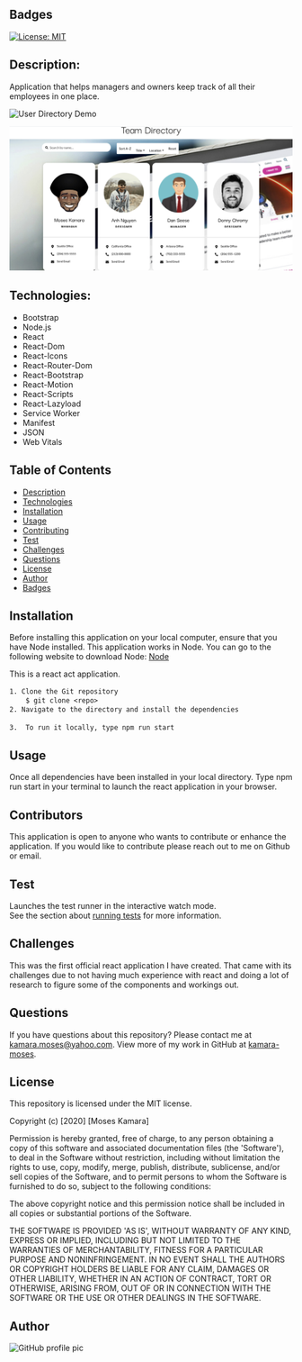 ## Badges
[![License: MIT](https://img.shields.io/badge/License-MIT-yellow.svg)](https://opensource.org/licenses/MIT)

## Description:
Application that helps managers and owners keep track of all their employees in one place.

![User Directory Demo](src/img/user-directory.gif)

<img src="src/img/userdirectory.png" alt="User Directory image">

## Technologies:
- Bootstrap
- Node.js
- React
- React-Dom
- React-Icons
- React-Router-Dom
- React-Bootstrap
- React-Motion
- React-Scripts
- React-Lazyload
- Service Worker
- Manifest
- JSON
- Web Vitals

## Table of Contents
* [Description](#description)
* [Technologies](#topics)
* [Installation](#installation)
* [Usage](#usage)
* [Contributing](#contributing)
* [Test](#test)
* [Challenges](#challenges)
* [Questions](#questions)
* [License](#license)
* [Author](#Author)
* [Badges](#badges)

## Installation
Before installing this application on your local computer, ensure that you have Node installed. This application works in Node. You can go to the following website to download Node: <a href='https://nodejs.org/en/'>Node</a>

This is a react act application.

    1. Clone the Git repository
        $ git clone <repo>
    2. Navigate to the directory and install the dependencies
        
    3.  To run it locally, type npm run start

## Usage
Once all dependencies have been installed in your local directory. Type npm run start in your terminal to launch the react application in your browser.

## Contributors
This application is open to anyone who wants to contribute or enhance the application. If you would like to contribute please reach out to me on Github or email.

## Test
Launches the test runner in the interactive watch mode.\
See the section about [running tests](https://facebook.github.io/create-react-app/docs/running-tests) for more information.


## Challenges
This was the first official react application I have created. That came with its challenges due to not having much experience with react and doing a lot of research to figure some of the components and workings out.

## Questions
If you have questions about this repository? Please contact me at [kamara.moses@yahoo.com](mailto:kamara.moses@yahoo.com). View more of my work in GitHub at [kamara-moses](https://github.com/kamara-moses).

## License
This repository is licensed under the MIT license.

Copyright (c) [2020] [Moses Kamara]

Permission is hereby granted, free of charge, to any person obtaining a copy of this software and associated documentation files (the 'Software'), to deal in the Software without restriction, including without limitation the rights to use, copy, modify, merge, publish, distribute, sublicense, and/or sell copies of the Software, and to permit persons to whom the Software is furnished to do so, subject to the following conditions:

The above copyright notice and this permission notice shall be included in all copies or substantial portions of the Software.

THE SOFTWARE IS PROVIDED 'AS IS', WITHOUT WARRANTY OF ANY KIND, EXPRESS OR IMPLIED, INCLUDING BUT NOT LIMITED TO THE WARRANTIES OF MERCHANTABILITY, FITNESS FOR A PARTICULAR PURPOSE AND NONINFRINGEMENT. IN NO EVENT SHALL THE AUTHORS OR COPYRIGHT HOLDERS BE LIABLE FOR ANY CLAIM, DAMAGES OR OTHER LIABILITY, WHETHER IN AN ACTION OF CONTRACT, TORT OR OTHERWISE, ARISING FROM, OUT OF OR IN CONNECTION WITH THE SOFTWARE OR THE USE OR OTHER DEALINGS IN THE SOFTWARE.

## Author 
![GitHub profile pic](https://avatars3.githubusercontent.com/u/65128951?v=4)
